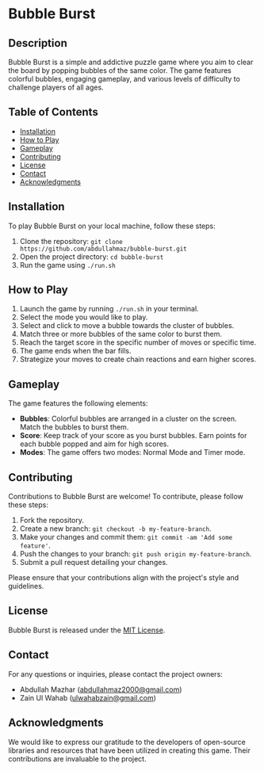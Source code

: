 # Bubble Burst

## Description
Bubble Burst is a simple and addictive puzzle game where you aim to clear the board by popping bubbles of the same color. The game features colorful bubbles, engaging gameplay, and various levels of difficulty to challenge players of all ages.

## Table of Contents
- [Installation](#installation)
- [How to Play](#how-to-play)
- [Gameplay](#gameplay)
- [Contributing](#contributing)
- [License](#license)
- [Contact](#contact)
- [Acknowledgments](#acknowledgments)

## Installation
To play Bubble Burst on your local machine, follow these steps:

1. Clone the repository: `git clone https://github.com/abdullahmaz/bubble-burst.git`
2. Open the project directory: `cd bubble-burst`
3. Run the game using `./run.sh`

## How to Play
1. Launch the game by running `./run.sh` in your terminal.
2. Select the mode you would like to play.
3. Select and click to move a bubble towards the cluster of bubbles.
4. Match three or more bubbles of the same color to burst them.
5. Reach the target score in the specific number of moves or specific time.
6. The game ends when the bar fills.
7. Strategize your moves to create chain reactions and earn higher scores.

## Gameplay
The game features the following elements:

- **Bubbles**: Colorful bubbles are arranged in a cluster on the screen. Match the bubbles to burst them.
- **Score**: Keep track of your score as you burst bubbles. Earn points for each bubble popped and aim for high scores.
- **Modes**: The game offers two modes: Normal Mode and Timer mode.

## Contributing
Contributions to Bubble Burst are welcome! To contribute, please follow these steps:

1. Fork the repository.
2. Create a new branch: `git checkout -b my-feature-branch`.
3. Make your changes and commit them: `git commit -am 'Add some feature'`.
4. Push the changes to your branch: `git push origin my-feature-branch`.
5. Submit a pull request detailing your changes.

Please ensure that your contributions align with the project's style and guidelines.

## License
Bubble Burst is released under the [MIT License](LICENSE).

## Contact
For any questions or inquiries, please contact the project owners:
- Abdullah Mazhar (abdullahmaz2000@gmail.com)
- Zain Ul Wahab (ulwahabzain@gmail.com)

## Acknowledgments
We would like to express our gratitude to the developers of open-source libraries and resources that have been utilized in creating this game. Their contributions are invaluable to the project.
